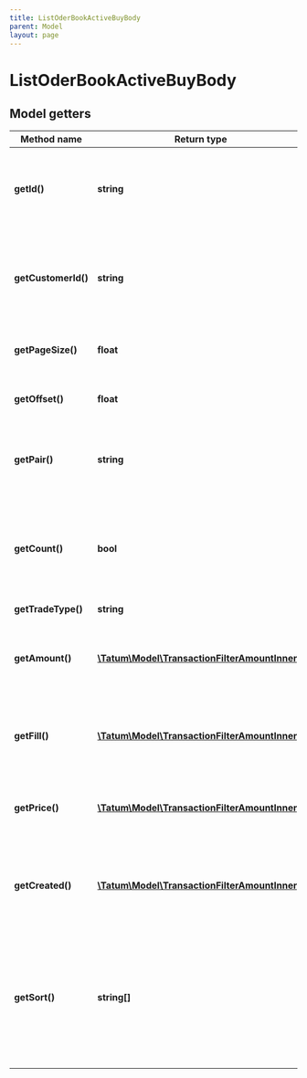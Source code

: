 ```yaml
---
title: ListOderBookActiveBuyBody
parent: Model
layout: page
---
```


# ListOderBookActiveBuyBody

## Model getters

Method name | Return type | Description | Notes
------------ | ------------- | ------------- | -------------
**getId()** | **string** | Account ID. If present, list current active sell trades for that account. | ex.: `5e68c66581f2ee32bc354087` [optional]
**getCustomerId()** | **string** | Customer ID. If present, list current active buy trades for that customer. | ex.: `5e68c66581f2ee32bc354087` [optional]
**getPageSize()** | **float** | Max number of items per page is 50. | ex.: `10`
**getOffset()** | **float** | Offset to obtain next page of the data. | ex.: `0` [optional]
**getPair()** | **string** | Trade pair. If present, list current active sell trades for that pair. | ex.: `BTC/EUR` [optional]
**getCount()** | **bool** | Get the total trade pair count based on the filter. Either count or pageSize is accepted. | ex.: `true` [optional]
**getTradeType()** | **string** | Trade type. | ex.: `BUY` [optional]
**getAmount()** | [**\Tatum\Model\TransactionFilterAmountInner[]**](../TransactionFilterAmountInner) | Amount of the trade. AND is used between filter options. | ex.: `null` [optional]
**getFill()** | [**\Tatum\Model\TransactionFilterAmountInner[]**](../TransactionFilterAmountInner) | Fill of the trade. AND is used between filter options. | ex.: `null` [optional]
**getPrice()** | [**\Tatum\Model\TransactionFilterAmountInner[]**](../TransactionFilterAmountInner) | Price of the trade. AND is used between filter options. | ex.: `null` [optional]
**getCreated()** | [**\Tatum\Model\TransactionFilterAmountInner[]**](../TransactionFilterAmountInner) | Created date of the trade. AND is used between filter options. | ex.: `null` [optional]
**getSort()** | **string[]** | Sorts the result by selected property. The priority of the items is determined by order of the sort properties in array. | ex.: `null` [optional]

